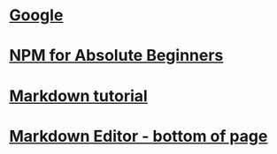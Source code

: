 #  [Google](https://google.com)
#  [NPM for Absolute Beginners](https://www.youtube.com/watch?v=UYz-9UaUp2E)
#  [Markdown tutorial](https://youtu.be/_PPWWRV6gbA?si=Bzb1w-Kr0nC_UhHv)
#  [Markdown Editor - bottom of page](https://blog.webdevsimplified.com/2023-06/markdown-crash-course/)
